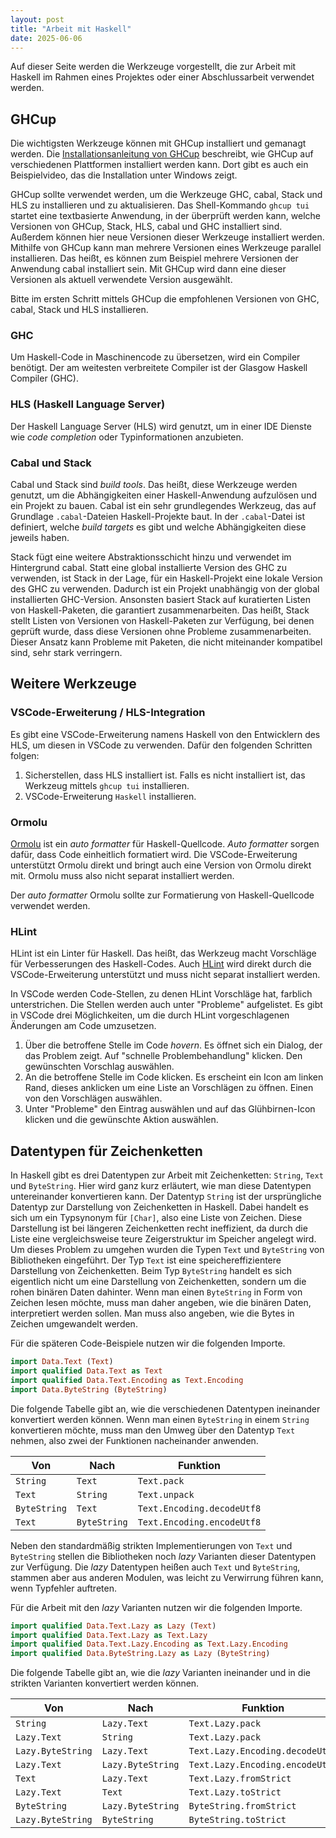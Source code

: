 ```yaml
---
layout: post
title: "Arbeit mit Haskell"
date: 2025-06-06
---
```


Auf dieser Seite werden die Werkzeuge vorgestellt, die zur Arbeit mit Haskell im Rahmen eines Projektes oder einer Abschlussarbeit verwendet werden.

## GHCup

Die wichtigsten Werkzeuge können mit GHCup installiert und gemanagt werden.
Die [Installationsanleitung von GHCup](https://www.haskell.org/ghcup/install/) beschreibt, wie GHCup auf verschiedenen Plattformen installiert werden kann.
Dort gibt es auch ein Beispielvideo, das die Installation unter Windows zeigt.

GHCup sollte verwendet werden, um die Werkzeuge GHC, cabal, Stack und HLS zu installieren und zu aktualisieren.
Das Shell-Kommando `ghcup tui` startet eine textbasierte Anwendung, in der überprüft werden kann, welche Versionen von GHCup, Stack, HLS, cabal und GHC installiert sind.
Außerdem können hier neue Versionen dieser Werkzeuge installiert werden.
Mithilfe von GHCup kann man mehrere Versionen eines Werkzeuge parallel installieren.
Das heißt, es können zum Beispiel mehrere Versionen der Anwendung cabal installiert sein.
Mit GHCup wird dann eine dieser Versionen als aktuell verwendete Version ausgewählt.

Bitte im ersten Schritt mittels GHCup die empfohlenen Versionen von GHC, cabal, Stack und HLS installieren.


### GHC

Um Haskell-Code in Maschinencode zu übersetzen, wird ein Compiler benötigt.
Der am weitesten verbreitete Compiler ist der Glasgow Haskell Compiler (GHC).

### HLS (Haskell Language Server)

Der Haskell Language Server (HLS) wird genutzt, um in einer IDE Dienste wie _code completion_ oder Typinformationen anzubieten.

### Cabal und Stack

Cabal und Stack sind _build tools_.
Das heißt, diese Werkzeuge werden genutzt, um die Abhängigkeiten einer Haskell-Anwendung aufzulösen und ein Projekt zu bauen.
Cabal ist ein sehr grundlegendes Werkzeug, das auf Grundlage `.cabal`-Dateien Haskell-Projekte baut.
In der `.cabal`-Datei ist definiert, welche _build targets_ es gibt und welche Abhängigkeiten diese jeweils haben.

Stack fügt eine weitere Abstraktionsschicht hinzu und verwendet im Hintergrund cabal.
Statt eine global installierte Version des GHC zu verwenden, ist Stack in der Lage, für ein Haskell-Projekt eine lokale Version des GHC zu verwenden.
Dadurch ist ein Projekt unabhängig von der global installierten GHC-Version.
Ansonsten basiert Stack auf kuratierten Listen von Haskell-Paketen, die garantiert zusammenarbeiten.
Das heißt, Stack stellt Listen von Versionen von Haskell-Paketen zur Verfügung, bei denen geprüft wurde, dass diese Versionen ohne Probleme zusammenarbeiten.
Dieser Ansatz kann Probleme mit Paketen, die nicht miteinander kompatibel sind, sehr stark verringern.

## Weitere Werkzeuge

### VSCode-Erweiterung / HLS-Integration

Es gibt eine VSCode-Erweiterung namens Haskell von den Entwicklern des HLS, um diesen in VSCode zu verwenden.
Dafür den folgenden Schritten folgen:

1. Sicherstellen, dass HLS installiert ist.
   Falls es nicht installiert ist, das Werkzeug mittels `ghcup tui` installieren.
2. VSCode-Erweiterung `Haskell` installieren.

### Ormolu

[Ormolu](https://github.com/tweag/ormolu) ist ein _auto formatter_ für Haskell-Quellcode.
_Auto formatter_ sorgen dafür, dass Code einheitlich formatiert wird.
Die VSCode-Erweiterung unterstützt Ormolu direkt und bringt auch eine Version von Ormolu direkt mit.
Ormolu muss also nicht separat installiert werden.

Der _auto formatter_ Ormolu sollte zur Formatierung von Haskell-Quellcode verwendet werden.

### HLint

HLint ist ein Linter für Haskell.
Das heißt, das Werkzeug macht Vorschläge für Verbesserungen des Haskell-Codes.
Auch [HLint](https://github.com/ndmitchell/hlint) wird direkt durch die VSCode-Erweiterung unterstützt und muss nicht separat installiert werden.

In VSCode werden Code-Stellen, zu denen HLint Vorschläge hat, farblich unterstrichen.
Die Stellen werden auch unter "Probleme" aufgelistet.
Es gibt in VSCode drei Möglichkeiten, um die durch HLint vorgeschlagenen Änderungen am Code umzusetzen.

1. Über die betroffene Stelle im Code _hovern_.
   Es öffnet sich ein Dialog, der das Problem zeigt.
   Auf "schnelle Problembehandlung" klicken.
   Den gewünschten Vorschlag auswählen.
2. An die betroffene Stelle im Code klicken.
   Es erscheint ein Icon am linken Rand, dieses anklicken um eine Liste an Vorschlägen zu öffnen.
   Einen von den Vorschlägen auswählen.
3. Unter "Probleme" den Eintrag auswählen und auf das Glühbirnen-Icon klicken und die gewünschte Aktion auswählen.


## Datentypen für Zeichenketten

In Haskell gibt es drei Datentypen zur Arbeit mit Zeichenketten: `String`, `Text` und `ByteString`.
Hier wird ganz kurz erläutert, wie man diese Datentypen untereinander konvertieren kann.
Der Datentyp `String` ist der ursprüngliche Datentyp zur Darstellung von Zeichenketten in Haskell.
Dabei handelt es sich um ein Typsynonym für `[Char]`, also eine Liste von Zeichen.
Diese Darstellung ist bei längeren Zeichenketten recht ineffizient, da durch die Liste eine vergleichsweise teure Zeigerstruktur im Speicher angelegt wird.
Um dieses Problem zu umgehen wurden die Typen `Text` und `ByteString` von Bibliotheken eingeführt.
Der Typ `Text` ist eine speichereffizientere Darstellung von Zeichenketten.
Beim Typ `ByteString` handelt es sich eigentlich nicht um eine Darstellung von Zeichenketten, sondern um die rohen binären Daten dahinter.
Wenn man einen `ByteString` in Form von Zeichen lesen möchte, muss man daher angeben, wie die binären Daten, interpretiert werden sollen.
Man muss also angeben, wie die Bytes in Zeichen umgewandelt werden.

Für die späteren Code-Beispiele nutzen wir die folgenden Importe.

```haskell
import Data.Text (Text)
import qualified Data.Text as Text
import qualified Data.Text.Encoding as Text.Encoding
import Data.ByteString (ByteString)
```

Die folgende Tabelle gibt an, wie die verschiedenen Datentypen ineinander konvertiert werden können.
Wenn man einen `ByteString` in einem `String` konvertieren möchte, muss man den Umweg über den Datentyp `Text` nehmen, also zwei der Funktionen nacheinander anwenden.

| Von          | Nach         | Funktion                        |
| ------------ | ------------ | ------------------------------- |
| `String`     | `Text`       | `Text.pack`                     |
| `Text`       | `String`     | `Text.unpack`                   |
| `ByteString` | `Text`       | `Text.Encoding.decodeUtf8`      |
| `Text`       | `ByteString` | `Text.Encoding.encodeUtf8`      |

Neben den standardmäßig strikten Implementierungen von `Text` und `ByteString` stellen die Bibliotheken noch _lazy_ Varianten dieser Datentypen zur Verfügung.
Die _lazy_ Datentypen heißen auch `Text` und `ByteString`, stammen aber aus anderen Modulen, was leicht zu Verwirrung führen kann, wenn Typfehler auftreten.

Für die Arbeit mit den _lazy_ Varianten nutzen wir die folgenden Importe.

```haskell
import qualified Data.Text.Lazy as Lazy (Text)
import qualified Data.Text.Lazy as Text.Lazy
import qualified Data.Text.Lazy.Encoding as Text.Lazy.Encoding
import qualified Data.ByteString.Lazy as Lazy (ByteString)
```

Die folgende Tabelle gibt an, wie die _lazy_ Varianten ineinander und in die strikten Varianten konvertiert werden können.

| Von               | Nach              | Funktion                        |
| ----------------- | ----------------- | ------------------------------- |
| `String`          | `Lazy.Text`       | `Text.Lazy.pack`                |
| `Lazy.Text`       | `String`          | `Text.Lazy.pack`                |
| `Lazy.ByteString` | `Lazy.Text`       | `Text.Lazy.Encoding.decodeUtf8` |
| `Lazy.Text`       | `Lazy.ByteString` | `Text.Lazy.Encoding.encodeUtf8` |
| `Text`            | `Lazy.Text`       | `Text.Lazy.fromStrict`          |
| `Lazy.Text`       | `Text`            | `Text.Lazy.toStrict`            |
| `ByteString`      | `Lazy.ByteString` | `ByteString.fromStrict`         |
| `Lazy.ByteString` | `ByteString`      | `ByteString.toStrict`           |
